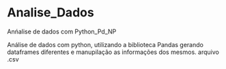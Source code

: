 # Analise_Dados
 Anńalise de dados com Python_Pd_NP

Análise de dados com python, utilizando a biblioteca Pandas gerando dataframes diferentes e manupilação as informações dos mesmos.
arquivo .csv
